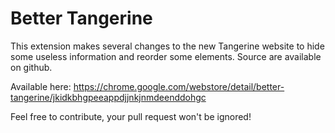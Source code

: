# Better Tangerine

This extension makes several changes to the new Tangerine website to hide some useless information and reorder some elements. Source are available on github.

Available here: https://chrome.google.com/webstore/detail/better-tangerine/jkidkbhgpeeappdjjnkjnmdeenddohgc

Feel free to contribute, your pull request won't be ignored!
